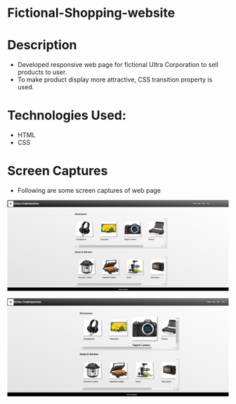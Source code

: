 # Fictional-Shopping-website

# Description

* Developed responsive web page for fictional Ultra Corporation to sell products to user. 
* To make product display more attractive, CSS transition property is used.

# Technologies Used:
* HTML
* CSS
  
# Screen Captures

* Following are some screen captures of web page

![](Images/Image1.png)

![](Images/Image2.png)
